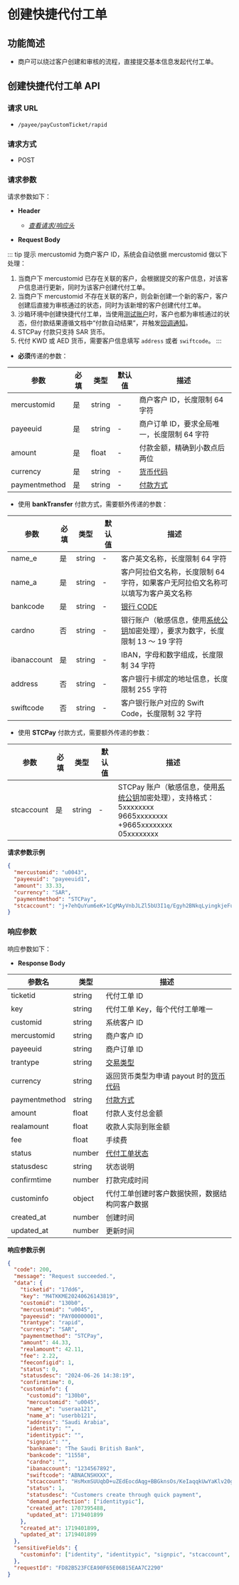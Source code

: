 # 创建快捷代付工单

## 功能简述

- 商户可以绕过客户创建和审核的流程，直接提交基本信息发起代付工单。

## 创建快捷代付工单 API

### 请求 URL

- `/payee/payCustomTicket/rapid`

### 请求方式

- POST

### 请求参数

请求参数如下：

- **Header**

  - [_查看请求/响应头_](/zh/payoutApi/apiRule/header)

- **Request Body**

::: tip 提示
mercustomid 为商户客户 ID，系统会自动依据 mercustomid 做以下处理：

1. 当商户下 mercustomid 已存在关联的客户，会根据提交的客户信息，对该客户信息进行更新，同时为该客户创建代付工单。
2. 当商户下 mercustomid 不存在关联的客户，则会新创建一个新的客户，客户创建后直接为审核通过的状态，同时为该新增的客户创建代付工单。
3. 沙箱环境中创建快捷代付工单，当使用[测试账户](/zh/payoutApi/appendix/testAccount)时，客户也都为审核通过的状态，但付款结果遵循文档中“付款自动结果”，并触发[回调通知](/zh/payoutApi/notification/notification)。
4. STCPay 付款只支持 SAR 货币。
5. 代付 KWD 或 AED 货币，需要客户信息填写 `address` 或者 `swiftcode`。
   :::

- **必须**传递的参数：

| **参数**      | **必填** | **类型** | **默认值** | **描述**                                         |
| ------------- | -------- | -------- | ---------- | ------------------------------------------------ |
| mercustomid   | 是       | string   | -          | 商户客户 ID，长度限制 64 字符                    |
| payeeuid      | 是       | string   | -          | 商户订单 ID，要求全局唯一，长度限制 64 字符      |
| amount        | 是       | float    | -          | 付款金额，精确到小数点后两位                     |
| currency      | 是       | string   | -          | [货币代码](/zh/payoutApi/appendix/currency)      |
| paymentmethod | 是       | string   | -          | [付款方式](/zh/payoutApi/appendix/paymentMethod) |

- 使用 **bankTransfer** 付款方式，需要额外传递的参数：

| **参数**    | **必填** | **类型** | **默认值** | **描述**                                                                                                                        |
| ----------- | -------- | -------- | ---------- | ------------------------------------------------------------------------------------------------------------------------------- |
| name_e      | 是       | string   | -          | 客户英文名称，长度限制 64 字符                                                                                                  |
| name_a      | 是       | string   | -          | 客户阿拉伯文名称，长度限制 64 字符，如果客户无阿拉伯文名称可以填写为客户英文名称                                                |
| bankcode    | 是       | string   | -          | [银行 CODE](/zh/payoutApi/banks/bankList)                                                                                       |
| cardno      | 否       | string   | -          | 银行账户（敏感信息，使用[系统公钥](/zh/payoutApi/apiRule/certificateKey#系统公钥)加密处理），要求为数字，长度限制 13 ～ 19 字符 |
| ibanaccount | 是       | string   | -          | IBAN，字母和数字组成，长度限制 34 字符                                                                                          |
| address     | 否       | string   | -          | 客户银行卡绑定的地址信息，长度限制 255 字符                                                                                     |
| swiftcode   | 否       | string   | -          | 客户银行账户对应的 Swift Code，长度限制 32 字符                                                                                 |

- 使用 **STCPay** 付款方式，需要额外传递的参数：

| **参数**   | **必填** | **类型** | **默认值** | **描述**                                                                                                                                                                      |
| ---------- | -------- | -------- | ---------- | ----------------------------------------------------------------------------------------------------------------------------------------------------------------------------- |
| stcaccount | 是       | string   | -          | STCPay 账户（敏感信息，使用[系统公钥](/zh/payoutApi/apiRule/certificateKey#系统公钥)加密处理），支持格式：<br> 5xxxxxxxx <br> 9665xxxxxxxx <br> +9665xxxxxxxx <br> 05xxxxxxxx |

**请求参数示例**

```json
{
  "mercustomid": "u0043",
  "payeeuid": "payeeuid1",
  "amount": 33.33,
  "currency": "SAR",
  "paymentmethod": "STCPay",
  "stcaccount": "j+7ehQuYum6eK+1CgMAyVnbJLZl5bU3I1q/Egyh2BNkqLyingkjeFuX+an2mkqZ2IaK1038zNhz7lvnix+R4C7gGM/hWSwZ2/OReoO4CTKfB8KH+XyYNEKgkd+5BIE/w35ssJNgCHy7BlqZz9sm2hboz6DOZAcY/Sv7eya328yChDllr8MlUY87x+yTN+EEjiUajvFA3RB7Lx/+DcQgkx58fmlrq4JhwlqnjKJllSimnqwK9DB6nKsNQAHONLzGndl4nAaL441EGyP0tVU+roSd0uJU1hpc+Gq9HKLr1N3rt1Y7QEd9+wHwZ3EBf0dUdIq94gC1ZuZ0VU+pBRim40Q=="
}
```

### 响应参数

响应参数如下：

- **Response Body**

| **参数名**    | **类型** | **描述**                                                                  |
| ------------- | -------- | ------------------------------------------------------------------------- |
| ticketid      | string   | 代付工单 ID                                                               |
| key           | string   | 代付工单 Key，每个代付工单唯一                                            |
| customid      | string   | 系统客户 ID                                                               |
| mercustomid   | string   | 商户客户 ID                                                               |
| payeeuid      | string   | 商户订单 ID                                                               |
| trantype      | string   | [交易类型](/zh/payoutApi/appendix/tranType)                               |
| currency      | string   | 返回货币类型为申请 payout 时的[货币代码](/zh/payoutApi/appendix/currency) |
| paymentmethod | string   | [付款方式](/zh/payoutApi/appendix/paymentMethod)                          |
| amount        | float    | 付款人支付总金额                                                          |
| realamount    | float    | 收款人实际到账金额                                                        |
| fee           | float    | 手续费                                                                    |
| status        | number   | [代付工单状态](/zh/payoutApi/appendix/paymentStatus)                      |
| statusdesc    | string   | 状态说明                                                                  |
| confirmtime   | number   | 打款完成时间                                                              |
| custominfo    | object   | 代付工单创建时客户数据快照，数据结构同客户数据                            |
| created_at    | number   | 创建时间                                                                  |
| updated_at    | number   | 更新时间                                                                  |

**响应参数示例**

```json
{
  "code": 200,
  "message": "Request succeeded.",
  "data": {
    "ticketid": "17dd6",
    "key": "M4TKKME20240626143819",
    "customid": "130b0",
    "mercustomid": "u0045",
    "payeeuid": "PAY00000001",
    "trantype": "rapid",
    "currency": "SAR",
    "paymentmethod": "STCPay",
    "amount": 44.33,
    "realamount": 42.11,
    "fee": 2.22,
    "feeconfigid": 1,
    "status": 0,
    "statusdesc": "2024-06-26 14:38:19",
    "confirmtime": 0,
    "custominfo": {
      "customid": "130b0",
      "mercustomid": "u0045",
      "name_e": "useraa121",
      "name_a": "userbb121",
      "address": "Saudi Arabia",
      "identity": "",
      "identitypic": "",
      "signpic": "",
      "bankname": "The Saudi British Bank",
      "bankcode": "11558",
      "cardno": "",
      "ibanaccount": "1234567892",
      "swiftcode": "ABNACNSHXXX",
      "stcaccount": "HsMxmSUUqbD+uZEdEocdAqg+BBGknsOs/KeIaqqkUwYaKlv20g3J/YVhDYD+enecBLOP8tzpRPQU+E7bsw1FccP/jzb/rVUpgUPUqcflJMnxUiUacZrHWgq4U/0QclUrWfCrl+78av236LlobEgN7jgNDzuBpiApJhQrb1j3bzqFDmTapOHR3DNDyCOBkhkgkGjlFWz9p2duv4TgDNfmy3RbbV9dfpEI8PcteGTmqsBXKf0794SPvLAj+m4RO5iYwE6l8JoYlFXqEl+8Ruppt+ZH9Zv6whVgp5Qtl5tlalV9o0+t3Z4qg6jJcaVDmp0hMO4rCw07YV04FHCCUtth+g==",
      "status": 1,
      "statusdesc": "Customers create through quick payment",
      "demand_perfection": ["identitypic"],
      "created_at": 1707395488,
      "updated_at": 1719401899
    },
    "created_at": 1719401899,
    "updated_at": 1719401899
  },
  "sensitiveFields": {
    "custominfo": ["identity", "identitypic", "signpic", "stcaccount", "cardno"]
  },
  "requestId": "FD82B523FCEA90F65E06B15EAA7C2290"
}
```
